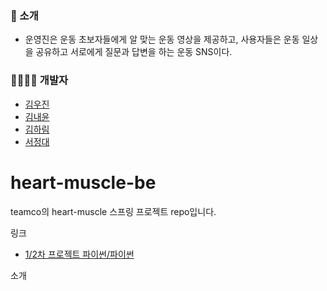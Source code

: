 ### :muscle: 소개
- 운영진은 운동 초보자들에게 알 맞는 운동 영상을 제공하고, 사용자들은 운동 일상을 공유하고 서로에게 질문과 답변을 하는 운동 SNS이다. 

### :family_man_man_girl_boy: 개발자
- [김우진](https://github.com/dnwlsrla40/)
- [김내윤](http://github.com/yooonnn)
- [김하림](https://github.com/harimrim)
- [서정대](https://github.com/jungdaesuh)

# heart-muscle-be

teamco의 heart-muscle 스프링 프로젝트 repo입니다.

링크 
- [1/2차 프로젝트 파이썬/파이썬](url)

소개

